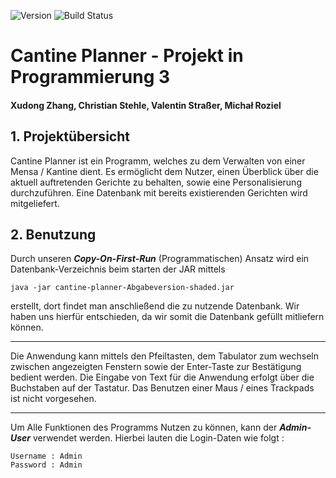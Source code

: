 ![Version](https://img.shields.io/badge/version-Abgabeversion-purple)
![Build Status](https://github.com/Origin-Masters/Cantine-Planner/actions/workflows/maven.yml/badge.svg?branch=main)

# Cantine Planner - Projekt in Programmierung 3

#### Xudong Zhang, Christian Stehle, Valentin Straßer, Michał Roziel

## 1. Projektübersicht
Cantine Planner ist ein Programm, welches zu dem Verwalten von einer Mensa / Kantine dient. Es ermöglicht dem Nutzer, einen Überblick über die aktuell auftretenden Gerichte zu behalten, sowie eine Personalisierung durchzuführen.
Eine Datenbank mit bereits existierenden Gerichten wird mitgeliefert.

## 2. Benutzung
Durch unseren ***Copy-On-First-Run*** (Programmatischen) Ansatz wird ein Datenbank-Verzeichnis beim starten der JAR mittels


```
java -jar cantine-planner-Abgabeversion-shaded.jar
```
erstellt, dort findet man anschließend die zu nutzende Datenbank. Wir haben uns hierfür entschieden, da wir somit die Datenbank gefüllt mitliefern können.

---

Die Anwendung kann mittels den Pfeiltasten, dem Tabulator zum wechseln zwischen angezeigten Fenstern sowie der Enter-Taste zur Bestätigung bedient werden.
Die Eingabe von Text für die Anwendung erfolgt über die Buchstaben auf der Tastatur.
Das Benutzen einer Maus / eines Trackpads ist nicht vorgesehen.

---
Um Alle Funktionen des Programms Nutzen zu können, kann der **_Admin-User_** verwendet werden.
Hierbei lauten die Login-Daten wie folgt :
```
Username : Admin
Password : Admin
```